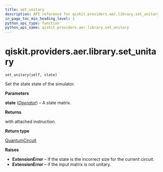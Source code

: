 ```yaml
---
title: set_unitary
description: API reference for qiskit.providers.aer.library.set_unitary
in_page_toc_min_heading_level: 1
python_api_type: function
python_api_name: qiskit.providers.aer.library.set_unitary
---
```


# qiskit.providers.aer.library.set\_unitary

<span id="qiskit.providers.aer.library.set_unitary" />

`set_unitary(self, state)`

Set the state state of the simulator.

**Parameters**

**state** ([*Operator*](qiskit.quantum_info.Operator "qiskit.quantum_info.Operator")) – A state matrix.

**Returns**

with attached instruction.

**Return type**

[QuantumCircuit](qiskit.circuit.QuantumCircuit "qiskit.circuit.QuantumCircuit")

**Raises**

*   **ExtensionError** – If the state is the incorrect size for the current circuit.
*   **ExtensionError** – if the input matrix is not unitary.

